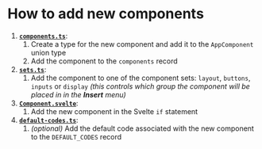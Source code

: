 # How to add new components

1. [**`components.ts`**](./components.ts):
   1. Create a type for the new component and add it to the `AppComponent` union
      type
   1. Add the component to the `components` record
1. [**`sets.ts`**](./sets.ts):
   1. Add the component to one of the component sets: `layout`, `buttons`,
      `inputs` or `display` _(this controls which group the component will be
      placed in in the **Insert** menu)_
1. [**`Component.svelte`**](./Component.svelte):
   1. Add the new component in the Svelte `if` statement
1. [**`default-codes.ts`**](./default-codes.ts):
   1. _(optional)_ Add the default code associated with the new component to the
      `DEFAULT_CODES` record
